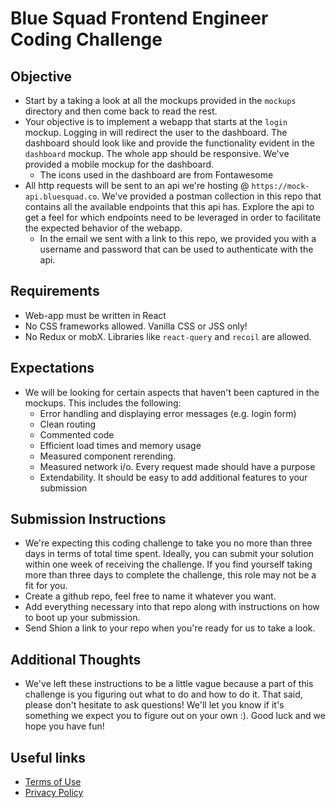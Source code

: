 # Blue Squad Frontend Engineer Coding Challenge

## Objective
- Start by a taking a look at all the mockups provided in the `mockups` directory and then come back to read the rest. 
- Your objective is to implement a webapp that starts at the `login` mockup. Logging in will redirect the user to the dashboard. The dashboard should look like and provide the functionality evident in the `dashboard` mockup. The whole app should be responsive. We've provided a mobile mockup for the dashboard.
  - The icons used in the dashboard are from Fontawesome
- All http requests will be sent to an api we're hosting @ `https://mock-api.bluesquad.co`. We've provided a postman collection in this repo that contains all the available endpoints that this api has. Explore the api to get a feel for which endpoints need to be leveraged in order to facilitate the expected behavior of the webapp.
  - In the email we sent with a link to this repo, we provided you with a username and password that can be used to authenticate with the api.

## Requirements
- Web-app must be written in React
- No CSS frameworks allowed. Vanilla CSS or JSS only!
- No Redux or mobX. Libraries like `react-query` and `recoil` are allowed.
## Expectations
- We will be looking for certain aspects that haven't been captured in the mockups. This includes the following:
  - Error handling and displaying error messages (e.g. login form)
  - Clean routing
  - Commented code
  - Efficient load times and memory usage
  - Measured component rerending.
  - Measured network i/o. Every request made should have a purpose
  - Extendability. It should be easy to add additional features to your submission

## Submission Instructions
- We're expecting this coding challenge to take you no more than three days in terms of total time spent. Ideally, you can submit your solution within one week of receiving the challenge.  If you find yourself taking more than three days to complete the challenge, this role may not be a fit for you.
- Create a github repo, feel free to name it whatever you want.
- Add everything necessary into that repo along with instructions on how to boot up your submission.
- Send Shion a link to your repo when you're ready for us to take a look.

## Additional Thoughts
- We've left these instructions to be a little vague because a part of this challenge is you figuring out what to do and how to do it. That said, please don't hesitate to ask questions! We'll let you know if it's something we expect you to figure out on your own :). Good luck and we hope you have fun!


## Useful links
- [Terms of Use](https://www.bluesquad.co/tou)
- [Privacy Policy](https://www.bluesquad.co/privacy-policy)